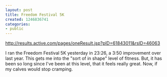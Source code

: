 ```yaml
---
layout: post
title: Freedom Festival 5K
created: 1246836741
categories:
- public
---
```

http://results.active.com/pages/oneResult.jsp?pID=61843011&rsID=46063

I ran the Freedom Festival 5K yesterday in 23:26, a 3:50 improvement over last year.  This gets me into the "sort of in shape" level of fitness.  But, it has been so long since I've been at this level, that it feels really great.  Now, if my calves would stop cramping.
